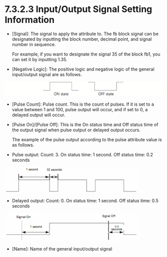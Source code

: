 # 7.3.2.3 Input/Output Signal Setting Information

* \[Signal\]: The signal to apply the attribute to. The fb block signal can be designated by inputting the block number, decimal point, and signal number in sequence.

  For example, if you want to designate the signal 35 of the block fb1, you can set it by inputting 1.35.

* 
  \[Negative Logic\]: The positive logic and negative logic of the general input/output signal are as follows.

![](../../../.gitbook/assets/image%20%28446%29.png)

* \[Pulse Count\]: Pulse count. This is the count of pulses. If it is set to a value between 1 and 100, pulse output will occur, and if set to 0, a delayed output will occur.
* 
  \[Pulse On\]/\[Pulse Off\]: This is the On status time and Off status time of the output signal when pulse output or delayed output occurs.

  The example of the pulse output according to the pulse attribute value is as follows.

* 
  Pulse output: Count: 3. On status time: 1 second. Off status time: 0.2 seconds

![](../../../.gitbook/assets/image%20%28455%29.png)



* Delayed output: Count: 0. On status time: 1 second. Off status time: 0.5 seconds

![](../../../.gitbook/assets/image%20%28453%29.png)

* \[Name\]: Name of the general input/output signal



